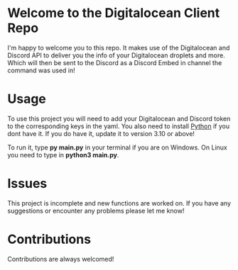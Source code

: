 # Welcome to the Digitalocean Client Repo
I'm happy to welcome you to this repo. It makes use of the Digitalocean and Discord API to deliver you the info of your Digitalocean
droplets and more. Which will then be sent to the Discord as a Discord Embed in channel the command was used in!
# Usage
To use this project you will need to add your Digitalocean and Discord token to the corresponding keys in the yaml.
You also need to install  [Python](https://www.python.org/downloads/) if you dont have it. 
If you do have it, update it to version 3.10 or above!

To run it, type **py main.py** in your terminal if you are on Windows. On Linux you need to type in **python3 main.py**.
# Issues
This project is incomplete and new functions are worked on. If you have any suggestions or encounter any problems please let me know!
# Contributions
Contributions are always welcomed!
